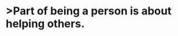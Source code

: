 # >Part of being a person is about helping others.

<!---
vijayshanker2/vijayshanker2 is a ✨ special ✨ repository because its `README.md` (this file) appears on your GitHub profile.
You can click the Preview link to take a look at your changes.
--->
